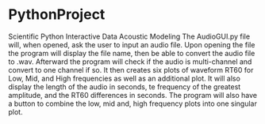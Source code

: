 # PythonProject
Scientific Python Interactive Data Acoustic Modeling
The AudioGUI.py file will, when opened, ask the user to input an audio file.
Upon opening the file the program will display the file name, then be able to convert the audio file to .wav.
Afterward the program will check if the audio is multi-channel and convert to one channel if so.
It then creates six plots of waveform RT60 for Low, Mid, and High frequencies as well as an additional plot.
It will also display the length of the audio in seconds, te frequency of the greatest amplitude, and the RT60 differences in seconds.
The program will also have a button to combine the low, mid and, high frequency plots into one singular plot.

